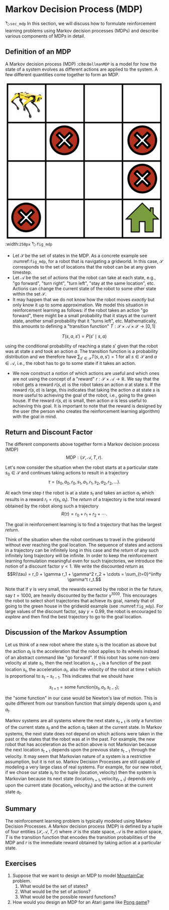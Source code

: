 # Markov Decision Process (MDP)
:label:`sec_mdp`
In this section, we will discuss how to formulate reinforcement learning problems using Markov decision processes (MDPs) and describe various components of MDPs in detail. 

## Definition of an MDP

A Markov decision process (MDP) :cite:`BellmanMDP` is a model for how the state of a system evolves as different actions are applied to the system. A few different quantities come together to form an MDP.

![A simple gridworld navigation task where the robot not only has to find its way to the goal location (shown as a green house) but also has to avoid trap locations (shown as red cross signs).](../img/mdp.png)
:width:`250px`
:label:`fig_mdp`

* Let $\mathcal{S}$ be the set of states in the MDP. As a concrete example see :numref:`fig_mdp`, for a robot that is navigating a gridworld. In this case, $\mathcal{S}$ corresponds to the set of locations that the robot can be at any given timestep.
* Let $\mathcal{A}$ be the set of actions that the robot can take at each state, e.g., "go forward", "turn right", "turn left", "stay at the same location", etc. Actions can change the current state of the robot to some other state within the set $\mathcal{S}$.
* It may happen that we do not know how the robot moves *exactly* but only know it up to some approximation. We model this situation in reinforcement learning as follows: if the robot takes an action "go forward", there might be a small probability that it stays at the current state, another small probability that it "turns left", etc. Mathematically, this amounts to defining a "transition function" $T: \mathcal{S} \times \mathcal{A} \times \mathcal{S} \to [0,1]$

$$T(s, a, s') = P(s' \mid s, a)$$

using the conditional probability of reaching a state $s'$ given that the robot was at state $s$ and took an action $a$. The transition function is a probability distribution and we therefore have $\sum_{s' \in \mathcal{S}} T(s, a, s') = 1$ for all $s \in \mathcal{S}$ and $a \in \mathcal{A}$, i.e., the robot has to go to some state if it takes an action.
* We now construct a notion of which actions are useful and which ones are not using the concept of a "reward" $r: \mathcal{S} \times \mathcal{A} \to \mathbb{R}$. We say that the robot gets a reward $r(s,a)$ is the robot takes an action $a$ at state $s$. If the reward $r(s, a)$ is large, this indicates that taking the action $a$ at state $s$ is more useful to achieving the goal of the robot, i.e., going to the green house. If the reward $r(s, a)$ is small, then action $a$ is less useful to achieving this goal. It is important to note that the reward is designed by the user (the person who creates the reinforcement learning algorithm) with the goal in mind.

## Return and Discount Factor

The different components above together form a Markov decision process (MDP)
$$\text{MDP}: (\mathcal{S}, \mathcal{A}, T, r).$$

Let's now consider the situation when the robot starts at a particular state $s_0 \in \mathcal{S}$ and continues taking actions to result in a trajectory
$$\tau = (s_0, a_0, r_0, s_1, a_1, r_1, s_2, a_2, r_2, \ldots).$$

At each time step $t$ the robot is at a state $s_t$ and takes an action $a_t$ which results in a reward $r_t = r(s_t, a_t)$. The *return* of a trajectory is the total reward obtained by the robot along such a trajectory
$$R(\tau) = r_0 + r_1 + r_2 + \cdots.$$

The goal in reinforcement learning is to find a trajectory that has the largest *return*.

Think of the situation when the robot continues to travel in the gridworld without ever reaching the goal location. The sequence of states and actions in a trajectory can be infinitely long in this case and the *return* of any such infinitely long trajectory will be infinite. In order to keep the reinforcement learning formulation meaningful even for such trajectories, we introduce the notion of a discount factor $\gamma < 1$. We write the discounted *return* as
$$R(\tau) = r_0 + \gamma r_1 + \gamma^2 r_2 + \cdots = \sum_{t=0}^\infty \gamma^t r_t.$$

Note that if $\gamma$ is very small, the rewards earned by the robot in the far future, say $t = 1000$, are heavily discounted by the factor $\gamma^{1000}$. This encourages the robot to select short trajectories that achieve its goal, namely that of going to the green house in the gridwold example (see :numref:`fig_mdp`). For large values of the discount factor, say $\gamma = 0.99$, the robot is encouraged to *explore* and then find the best trajectory to go to the goal location.

## Discussion of the Markov Assumption

Let us think of a new robot where the state $s_t$ is the location as above but the action $a_t$ is the acceleration that the robot applies to its wheels instead of an abstract command like "go forward". If this robot has some non-zero velocity at state $s_t$, then the next location $s_{t+1}$ is a function of the past location $s_t$, the acceleration $a_t$, also the velocity of the robot at time $t$ which is proportional to $s_t - s_{t-1}$. This indicates that we should have

$$s_{t+1} = \text{some function}(s_t, a_t, s_{t-1});$$

the "some function" in our case would be Newton's law of motion. This is quite different from our transition function that simply depends upon $s_t$ and $a_t$.

Markov systems are all systems where the next state $s_{t+1}$ is only a function of the current state $s_t$ and the action $a_t$ taken at the current state. In Markov systems, the next state does not depend on which actions were taken in the past or the states that the robot was at in the past. For example, the new robot that has acceleration as the action above is not Markovian because the next location $s_{t+1}$ depends upon the previous state $s_{t-1}$ through the velocity. It may seem that Markovian nature of a system is a restrictive assumption, but it is not so. Markov Decision Processes are still capable of modeling a very large class of real systems. For example, for our new robot, if we chose our state $s_t$ to the tuple $(\text{location}, \text{velocity})$ then the system is Markovian because its next state $(\text{location}_{t+1}, \text{velocity}_{t+1})$ depends only upon the current state $(\text{location}_t, \text{velocity}_t)$ and the action at the current state $a_t$.

## Summary
The reinforcement learning problem is typically modeled using Markov Decision Processes. A Markov decision process (MDP) is defined by a tuple of four entities $(\mathcal{S}, \mathcal{A}, T, r)$ where $\mathcal{S}$ is the state space, $\mathcal{A}$ is the action space, $T$ is the transition function that encodes the transition probabilities of the MDP and $r$ is the immediate reward obtained by taking action at a particular state.


## Exercises

1. Suppose that we want to design an MDP to model [MountainCar](https://www.gymlibrary.dev/environments/classic_control/mountain_car/) problem.
    1. What would be the set of states?
    2. What would be the set of actions?
    3. What would be the possible reward functions?
2. How would you design an MDP for an Atari game like [Pong game](https://www.gymlibrary.dev/environments/atari/pong/)?
